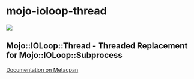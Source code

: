 # mojo-ioloop-thread

[![](https://github.com/tomk3003/mojo-ioloop-thread/workflows/windows/badge.svg)](https://github.com/tomk3003/mojo-ioloop-thread/actions) 

## Mojo::IOLoop::Thread - Threaded Replacement for Mojo::IOLoop::Subprocess

[Documentation on Metacpan](https://metacpan.org/pod/Mojo::IOLoop::Thread)